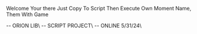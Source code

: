 Welcome Your there Just Copy To Script Then Execute Own Moment Name, Them With Game

-- ORION LIB\\
-- SCRIPT PROJECT\\
-- ONLINE 5/31/24\\

